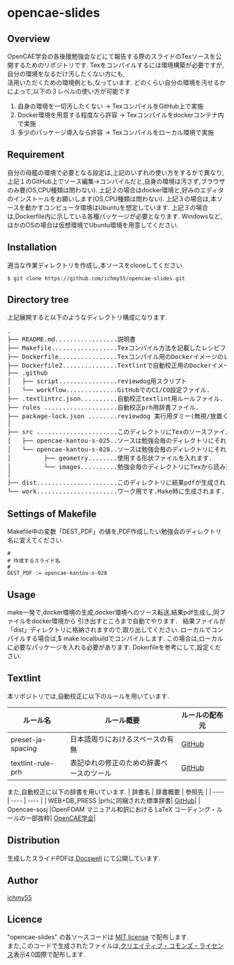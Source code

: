 # opencae-slides

## Overview
OpenCAE学会の各後援勉強会などにて報告する際のスライドのTexソースを公開するためのリポジトリです.
Texをコンパイルするには環境構築が必要ですが,自分の環境をなるだけ汚したくない方にも,  
活用いただくための環境例とも,なっています.
どのくらい自分の環境を汚せるかによって,以下の３レベルの使い方が可能です
1. 自身の環境を一切汚したくない → TexコンパイルをGitHub上で実施
2. Docker環境を用意する程度なら許容 → Texコンパイルをdockerコンテナ内で実施
3. 多少のパッケージ導入なら許容 → Texコンパイルをローカル環境で実施

## Requirement
自分の母艦の環境で必要となる設定は,上記のいずれの使い方をするかで異なり,
上記１のGitHub上でソース編集→コンパイルだと,自身の環境は汚さず,ブラウザのみ要(OS,CPU種類は問わない).
上記２の場合はdocker環境と,好みのエディタのインストールをお願いします(OS,CPU種類は問わない).
上記３の場合は,本ソースを動かすコンピュータ環境はUbuntuを想定しています.
上記３の場合は,Dockerfile内に示している各種パッケージが必要となります.
Windowsなど,ほかのOSの場合は仮想環境でUbuntu環境を用意してください.

## Installation
適当な作業ディレクトリを作成し,本ソースをcloneしてください.

```
$ git clone https://github.com/ichmy55/opencae-slides.git
```

## Directory tree
上記展開すると以下のようなディレクトリ構成になります.
<pre>
.
├── README.md.................説明書
├── Makefile..................Texコンパイル方法を記載したレシピファイル.
├── Dockerfile................Texコンパイル用のDockerイメージのレシピ.
├── Dockerfile2...............Textlintで自動校正用のDockerイメージのレシピ.
├── .github
│   ├── script................reviewdog用スクリプト
│   └── workflow..............GitHubでのCI/CO設定ファイル.
├── .textlintrc.json..........自動校正textlint用ルールファイル.
├── rules ....................自動校正prh用辞書ファイル.
├── package-lock.json ........reviewdog 実行用ダミー(無視/放置ください).
│    
├── src ......................このディレクトリにTexのソースファイルを配置します.
│   ├── opencae-kantou-s-025..ソースは勉強会毎のディレクトリにそれぞれ入れます.
│   └── opencae-kantou-s-028..ソースは勉強会毎のディレクトリにそれぞれ入れます.
│         ├── geometry........使用する形状ファイルを入れます.
│         └── images..........勉強会毎のディレクトリにTexから読み込む画像ファイルを入れます.
│    
├── dist......................このディレクトリに結果pdfが生成されます.Make時に生成されます.
└── work......................ワーク用です.Make時に生成されます.
</pre>

## Settings of  Makefile
Makefile中の変数「DEST_PDF」の値を,PDF作成したい勉強会のディレクトリ名に変えてください.
```
#
# 作成するスライド名
#
DEST_PDF := opencae-kantou-s-028
```

## Usage
make一発で,docker環境の生成,docker環境へのソース転送,結果pdf生成し,同ファイルをdocker環境から
引き出すところまで自動でやります．
結果ファイルが「dist」ディレクトリに格納されますので,取り出してください.
ローカルでコンパイルする場合は,$ make localbuildでコンパイルします.
この場合は,ローカルに必要なパッケージを入れる必要があります.
Dokerfileを参考にして,設定ください.

## Textlint
<!-- textlint-disable prh -->
本リポジトリでは,自動校正に以下のルールを用いています.
<!-- textlint-enable prh -->
| ルール名 | ルール概要 | ルールの配布元 |
| ---- | ---- | ---- |
| preset-ja-spacing |日本語周りにおけるスペースの有無| [GitHub](https://github.com/textlint-ja/textlint-rule-preset-ja-spacing)|
| textlint-rule-prh |表記ゆれの修正のための辞書ベースのツール| [GitHub](https://github.com/textlint-rule/textlint-rule-prh)|

また,自動校正に以下の辞書を用いています.
| 辞書名 | 辞書概要 | 参照先 |
| ---- | ---- | ---- |
| WEB+DB_PRESS |prhに同梱された標準辞書| [GitHub](https://github.com/prh/prh)|
| Opencae-sosj |OpenFOAM マニュアル和訳における LaTeX コーディング・ルールの一部抜粋| [OpenCAE学会](https://www.opencae.or.jp/activity/translation/openfoam_latex/)|

## Distribution
生成したスライドPDFは,[Docswell](https://www.docswell.com/user/ichmy55) にて公開しています.

## Author

[ichmy55](https://github.com/ichmy55)

## Licence
"opencae-slides" の各ソースコードは [MIT license](https://ja.wikipedia.org/wiki/MIT_License) で配布します.  
また,このコードで生成されたファイルは,[クリエイティブ・コモンズ・ライセンス](https://ja.wikipedia.org/wiki/%E3%82%AF%E3%83%AA%E3%82%A8%E3%82%A4%E3%83%86%E3%82%A3%E3%83%96%E3%83%BB%E3%82%B3%E3%83%A2%E3%83%B3%E3%82%BA%E3%83%BB%E3%83%A9%E3%82%A4%E3%82%BB%E3%83%B3%E3%82%B9)表示4.0国際で配布します.
